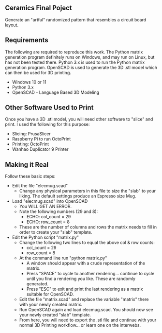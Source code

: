 ## Ceramics Final Poject
Generate an "artful" randomized pattern that resembles a circuit board layout.
## Requirements
The following are required to reproduce this work.  The Python matrix generation program definitely runs on Windows, and may run on Linux, but has not been tested there.  Python 3.x is used to run the Python matrix generation program.  OpenSCAD is used to generate the 3D .stl model which can then be used for 3D printing.
 - Windows 10 or 11
 - Python 3.x
 - OpenSCAD - Language Based 3D Modeling 
## Other Software Used to Print
 Once you have a 3D .stl model, you will need other software to "slice" and print.  I used the following for this purpose:
 - Slicing:  PrusaSlicer
 - Raspberry Pi to run OctoPrint
 - Printing:  OctoPrint
 - Wanhao Duplicator 9 Printer
## Making it Real
Follow these basic steps:
 - Edit the file "elecmug.scad"
	 - Change any physical parameters in this file to size the "slab" to your liking.  The default settings produce an Espresso size Mug.
 - Load "elecmug.scad" into OpenSCAD
	 - You WILL GET AN ERROR.
	 - Note the following numbers (29 and 8):
		 - ECHO: col_count = 29
		 - ECHO: row_count = 8
	 - These are the number of columns and rows the matrix needs to fill in order to create your "slab" template.
 - Edit the Python script "matrix.py"
	 - Change the following two lines to equal the above col & row counts:
		 - col_count = 29
		 - row_count = 8
	 - At the command line run "python matrix.py"
		 - A window should appear with a crude representation of the matrix.
		 - Press "SPACE" to cycle to another rendering... continue to cycle until you find a rendering you like.  These are randomly generated.
		 - Press "ESC" to exit and print the last rendering as a matrix suitable for OpenSCAD.
	 - Edit the file "matrix.scad" and replace the variable "matrix" there with your newly created matrix.
	 - Run OpenSCAD again and load elecmug.scad.  You should now see your newly created "slab" template.
	 - From here, you will need to export the .stl file and continue with your normal 3D Printing workflow... or learn one on the interwebs.
